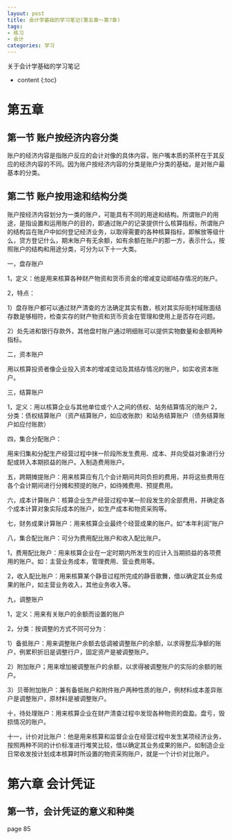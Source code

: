 ```yaml
---
layout: post
title: 会计学基础的学习笔记(第五章～第?章)
tags:
- 练习
- 会计
categories: 学习
---
```

关于会计学基础的学习笔记




* content
{:toc}
# 第五章	

## 第一节 账户按经济内容分类

账户的经济内容是指账户反应的会计对像的具体内容，账户嘴本质的茶杯在于其反应的经济内容的不同。因为账户按经济内容的分类是账户分类的基础，是对账户最基本的分类。

## 第二节 账户按用途和结构分类

账户按经济内容划分为一类的账户，可能具有不同的用途和结构。所谓账户的用途，是指设置和运用账户的目的，即通过账户的记录提供什么核算指标，所谓账户的结构旨在账户中如何登记经济业务，以取得需要的各种核算指标，即解放等级什么，贷方登记什么，期末账户有无余额，如有余额在账户的那一方，表示什么，按照账户的结构和用途分类，可分为以下十一大类。

一，盘存账户

1，定义：他是用来核算各种财产物资和货币资金的增减变动即结存情况的账户。

2，特点：

1）盘存账户都可以通过财产清查的方法确定其实有数，核对其实际街村域账面结存数是够相符，检查实存的财产物资和货币资金在管理和使用上是否存在问题。

2）处先进和银行存款外，其他盘村账户通过明细账可以提供实物数量和金额两种指标。

二，资本账户

用以核算投资者像企业投入资本的增减变动及其结存情况的账户，如实收资本账户。

三，结算账户

1，定义：用以核算企业与其他单位或个人之间的债权、站务结算情况的账户
2，分类：债权结算账户（资产结算账户，如应收账款）和站务结算账户（债务结算账户如应付账款）

四，集合分配账户：

用来归集和分配生产经营过程中抹一阶段所发生费用、成本、并向受益对象进行分配或转入本期损益的账户。入制造费用账户。

五，跨期摊提账户：用来核算应有几个会计期间共同负担的费用，并将这些费用在各个会计期间进行分摊和预提的账户，如待摊费用、预提费用。

六，成本计算账户：核算企业生产经营过程中某一阶段发生的全部费用，并确定各个成本计算对象实际成本的账户，如生产成本和物资采购等。

七，财务成果计算账户：用来核算企业最终个经营成果的账户。如“本年利润”账户

八，集合配比账户：可分为费用配比账户和收入配比账户。

1，费用配比账户：用来核算企业在一定时期内所发生的应计入当期损益的各项费用的账户。如：主营业务成本，管理费用、营业费用等。

2，收入配比账户：用来核算某个静音过程所完成的静音歌舞，借以确定其业务成果的账户，如主营业务收入，其他业务收入等。

九，调整账户

1，定义：用来有关账户的余额而设置的账户

2，分类：按调整的方式不同可分为：

1）备抵账户：用来调整账户余额去低调被调整账户的余额，以求得整后净额的账户，例累积折旧是调整行户，固定资产是被调整账户。

2）附加账户；用来增加被调整账户的余额，以求得被调整账户的实际的余额的账户。

3）贝蒂附加账户：兼有备抵账户和附件账户两种性质的账户，例材料成本差异账户是调整账户，原材料是被调整账户。

十，待处理账户：用来核算企业在财产清查过程中发现各种物资的盘盈。盘亏，毁损情况的账户。

十一，计价对比账户：他是用来核算和监督企业在经营过程中发生某项经济业务，按照两种不同的计价标准进行堆笑比较，借以确定其业务成果的账户。如制造企业日常收发按计划成本核算时所设置的物资采购账户，就是一个计价对比账户。

# 第六章 会计凭证

## 第一节，会计凭证的意义和种类
page 85
